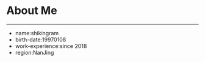 # About Me
---
- name:shikingram
- birth-date:19970108
- work-experience:since 2018
- region:NanJing


